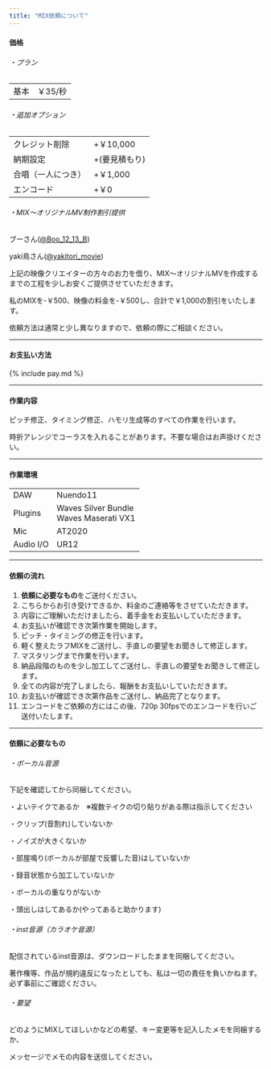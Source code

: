 ```yaml
---
title: "MIX依頼について"
---
```



<h4 class="color-aqua">価格</h4>


<div class="box"></div>


###### ・プラン

<table>
    <tr>
      <td>基本</td>
      <td>￥35/秒</td>
    </tr>
</table>


<div class="box"></div>


###### ・追加オプション

<table>
    <tr>
      <td>クレジット削除</td>
      <td>+￥10,000</td>
    </tr>
    <tr>
      <td>納期設定</td>
      <td>+(要見積もり)</td>
    </tr>
    <tr>
      <td>合唱（一人につき）</td>
      <td>+￥1,000</td>
    </tr>
    <tr>
      <td>エンコード</td>
      <td>+￥0</td>
    </tr>
</table>



<div class="box"></div>


###### ・MIX～オリジナルMV制作割引提供

<p>
ブーさん(<a href="https://twitter.com/Boo_12_13_B" class="color-aqua" style="text-decoration:underline" target="_blank">@Boo_12_13_B</a>)
</p>


<p>
yaki鳥さん(<a href="https://twitter.com/yakitori_movie" class="color-aqua" style="text-decoration:underline" target="_blank">@yakitori_movie</a>)
</p>

上記の映像クリエイターの方々のお力を借り、MIX～オリジナルMVを作成するまでの工程を少しお安くご提供させていただきます。

私のMIXを-￥500、映像の料金を-￥500し、合計で￥1,000の割引をいたします。

依頼方法は通常と少し異なりますので、依頼の際にご相談ください。




<div class="box"></div>

---


<div class="box"></div>

<h4 class="color-aqua">お支払い方法</h4>

<div class="box"></div>

{% include pay.md %}

<div class="box"></div>

---

<div class="box"></div>

<h4 class="color-aqua">作業内容</h4>

<div class="box"></div>

ピッチ修正、タイミング修正、ハモリ生成等のすべての作業を行います。

時折アレンジでコーラスを入れることがあります。不要な場合はお声掛けください。

<div class="box"></div>

---


<div class="box"></div>

<h4 class="color-aqua">作業環境</h4>

<div class="box"></div>


<table>
    <tr>
      <td>DAW</td>
      <td>Nuendo11</td>
    </tr>
    <tr>
      <td>Plugins</td>
      <td>Waves Silver Bundle
      <br>Waves Maserati VX1</td>
    </tr>
    <tr>
      <td>Mic</td>
      <td>AT2020</td>
    </tr>
    <tr>
      <td>Audio I/O</td>
      <td>UR12</td>
    </tr>
</table>



 

 

 


<div class="box"></div>

---



<div class="box"></div>

<h4 class="color-aqua">依頼の流れ</h4>

<div class="box"></div>

1. <a class="color-yellow" style="font-weight:bold;">依頼に必要なもの</a>をご送付ください。
1. こちらからお引き受けできるか、料金のご連絡等をさせていただきます。
1. 内容にご理解いただけましたら、着手金をお支払いしていただきます。
1. お支払いが確認でき次第作業を開始します。
1. ピッチ・タイミングの修正を行います。
1. 軽く整えたラフMIXをご送付し、手直しの要望をお聞きして修正します。
1. マスタリングまで作業を行います。
1. 納品段階のものを少し加工してご送付し、手直しの要望をお聞きして修正します。
1. 全ての内容が完了しましたら、報酬をお支払いしていただきます。
1. お支払いが確認でき次第作品をご送付し、納品完了となります。
1. エンコードをご依頼の方にはこの後、720p 30fpsでのエンコードを行いご送付いたします。


<div class="box"></div>

---


<div class="box"></div>


<h4 class="color-aqua">依頼に必要なもの</h4>

<div class="box"></div>


###### ・ボーカル音源

下記を確認してから同梱してください。

・よいテイクであるか　※複数テイクの切り貼りがある際は指示してください

・クリップ(音割れ)していないか

・ノイズが大きくないか

・部屋鳴り(ボーカルが部屋で反響した音)はしていないか

・録音状態から加工していないか

・ボーカルの重なりがないか

・頭出しはしてあるか(やってあると助かります)




<div class="box"></div>


###### ・inst音源（カラオケ音源）

配信されているinst音源は、ダウンロードしたままを同梱してください。

著作権等、作品が規約違反になったとしても、私は一切の責任を負いかねます。必ず事前にご確認ください。



<div class="box"></div>


###### ・要望

どのようにMIXしてほしいかなどの希望、キー変更等を記入したメモを同梱するか、

メッセージでメモの内容を送信してください。
